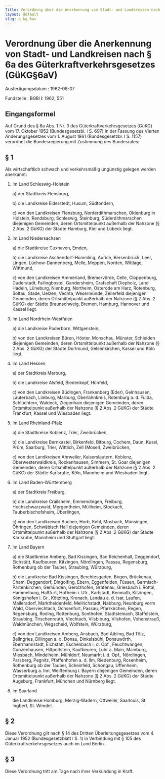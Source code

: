 ```yaml
---
Title: Verordnung über die Anerkennung von Stadt- und Landkreisen nach § 6a des Güterkraftverkehrsgesetzes
layout: default
slug: g_kg_6av
---
```


# Verordnung über die Anerkennung von Stadt- und Landkreisen nach § 6a des Güterkraftverkehrsgesetzes (GüKG§6aV)

Ausfertigungsdatum
:   1962-08-07

Fundstelle
:   BGBl I: 1962, 551



## Eingangsformel

Auf Grund des § 6a Abs. 1 Nr. 3 des Güterkraftverkehrsgesetzes (GüKG)
vom 17. Oktober 1952 (Bundesgesetzbl. I S. 697) in der Fassung des
Vierten Änderungsgesetzes vom 1. August 1961 (Bundesgesetzbl. I S.
1157) verordnet die Bundesregierung mit Zustimmung des Bundesrates:


## § 1

Als wirtschaftlich schwach und verkehrsmäßig ungünstig gelegen werden
anerkannt:

1.  Im Land Schleswig-Holstein

    a)  der Stadtkreis Flensburg,


    b)  die Landkreise Eiderstedt, Husum, Südtondern,


    c)  von den Landkreisen Flensburg, Norderdithmarschen, Oldenburg in
        Holstein, Rendsburg, Schleswig, Steinburg, Süderdithmarschen
        diejenigen Gemeinden, deren Ortsmittelpunkt außerhalb der Nahzone (§ 2
        Abs. 2 GüKG) der Städte Hamburg, Kiel und Lübeck liegt.





2.  Im Land Niedersachsen

    a)  die Stadtkreise Cuxhaven, Emden,


    b)  die Landkreise Aschendorf-Hümmling, Aurich, Bersenbrück, Leer, Lingen,
        Lüchow-Dannenberg, Melle, Meppen, Norden, Wittlage, Wittmund,


    c)  von den Landkreisen Ammerland, Bremervörde, Celle, Cloppenburg,
        Duderstadt, Fallingbostel, Gandersheim, Grafschaft Diepholz, Land
        Hadeln, Lüneburg, Nienburg, Northeim, Osterode am Harz, Rotenburg,
        Soltau, Stade, Uelzen, Vechta, Wesermünde, Zellerfeld diejenigen
        Gemeinden, deren Ortsmittelpunkt außerhalb der Nahzone (§ 2 Abs. 2
        GüKG) der Städte Braunschweig, Bremen, Hamburg, Hannover und Kassel
        liegt.





3.  Im Land Nordrhein-Westfalen

    a)  die Landkreise Paderborn, Wittgenstein,


    b)  von den Landkreisen Büren, Höxter, Monschau, Münster, Schleiden
        diejenigen Gemeinden, deren Ortsmittelpunkt außerhalb der Nahzone (§ 2
        Abs. 2 GüKG) der Städte Dortmund, Gelsenkirchen, Kassel und Köln
        liegt.





4.  Im Land Hessen

    a)  der Stadtkreis Marburg,


    b)  die Landkreise Alsfeld, Biedenkopf, Hünfeld,


    c)  von den Landkreisen Büdingen, Frankenberg (Eder), Gelnhausen,
        Lauterbach, Limburg, Marburg, Oberlahnkreis, Rotenburg a. d. Fulda,
        Schlüchtern, Waldeck, Ziegenhain diejenigen Gemeinden, deren
        Ortsmittelpunkt außerhalb der Nahzone (§ 2 Abs. 2 GüKG) der Städte
        Frankfurt, Kassel und Wiesbaden liegt.





5.  Im Land Rheinland-Pfalz

    a)  die Stadtkreise Koblenz, Trier, Zweibrücken,


    b)  die Landkreise Bernkastel, Birkenfeld, Bitburg, Cochem, Daun, Kusel,
        Prüm, Saarburg, Trier, Wittlich, Zell (Mosel), Zweibrücken,


    c)  von den Landkreisen Ahrweiler, Kaiserslautern, Koblenz,
        Oberwesterwaldkreis, Rockenhausen, Simmern, St. Goar diejenigen
        Gemeinden, deren Ortsmittelpunkt außerhalb der Nahzone (§ 2 Abs. 2
        GüKG) der Städte Karlsruhe, Köln, Mannheim und Wiesbaden liegt.





6.  Im Land Baden-Württemberg

    a)  der Stadtkreis Freiburg,


    b)  die Landkreise Crailsheim, Emmendingen, Freiburg, Hochschwarzwald,
        Mergentheim, Müllheim, Stockach, Tauberbischofsheim, Überlingen,


    c)  von den Landkreisen Buchen, Horb, Kehl, Mosbach, Münsingen, Öhringen,
        Schwäbisch Hall diejenigen Gemeinden, deren Ortsmittelpunkt außerhalb
        der Nahzone (§ 2 Abs. 2 GüKG) der Städte Karlsruhe, Mannheim und
        Stuttgart liegt.





7.  Im Land Bayern

    a)  die Stadtkreise Amberg, Bad Kissingen, Bad Reichenhall, Deggendorf,
        Eichstätt, Kaufbeuren, Kitzingen, Nördlingen, Passau, Regensburg,
        Rothenburg ob der Tauber, Straubing, Würzburg,


    b)  die Landkreise Bad Kissingen, Berchtesgaden, Bogen, Brückenau, Cham,
        Deggendorf, Dingolfing, Ebern, Eggenfelden, Füssen, Garmisch-
        Partenkirchen, Gemünden, Gerolzhofen, Grafenau, Griesbach i. Rottal,
        Hammelburg, Haßfurt, Hofheim i. Ufr., Karlstadt, Kemnath, Kitzingen,
        Königshofen i. Gr., Kötzting, Kronach, Landau a. d. Isar, Laufen,
        Mallersdorf, Marktheidenfeld, Mellrichstadt, Nabburg, Neunburg vorm
        Wald, Oberviechtach, Ochsenfurt, Passau, Pfarrkirchen, Regen,
        Regensburg, Roding, Rottenburg, Sonthofen, Stadtsteinach,
        Staffelstein, Straubing, Tirschenreuth, Viechtach, Vilsbiburg,
        Vilshofen, Vohenstrauß, Waldmünchen, Wegscheid, Wolfstein, Würzburg,


    c)  von den Landkreisen Amberg, Ansbach, Bad Aibling, Bad Tölz,
        Beilngries, Dillingen a. d. Donau, Dinkelsbühl, Donauwörth,
        Ebermannstadt, Eichstätt, Eschenbach i. d. Opf., Feuchtwangen,
        Gunzenhausen, Hiltpoltstein, Kaufbeuren, Lohr a. Main, Mainburg,
        Miesbach, Mindelheim, Mühldorf, Neumarkt i. d. Opf., Nördlingen,
        Parsberg, Pegnitz, Pfaffenhofen a. d. Ilm, Riedenburg, Rosenheim,
        Rothenburg ob der Tauber, Scheinfeld, Schongau, Uffenheim, Wasserburg
        a. Inn, Weißenburg i. Bayern diejenigen Gemeinden, deren
        Ortsmittelpunkt außerhalb der Nahzone (§ 2 Abs. 2 GüKG) der Städte
        Augsburg, Frankfurt, München und Nürnberg liegt.





8.  Im Saarland

    die Landkreise Homburg, Merzig-Wadern, Ottweiler, Saarlouis, St.
    Ingbert, St. Wendel.





## § 2

Diese Verordnung gilt nach § 14 des Dritten Überleitungsgesetzes vom
4\. Januar 1952 (Bundesgesetzblatt I S. 1) in Verbindung mit § 105 des
Güterkraftverkehrsgesetzes auch im Land Berlin.


## § 3

Diese Verordnung tritt am Tage nach ihrer Verkündung in Kraft.

